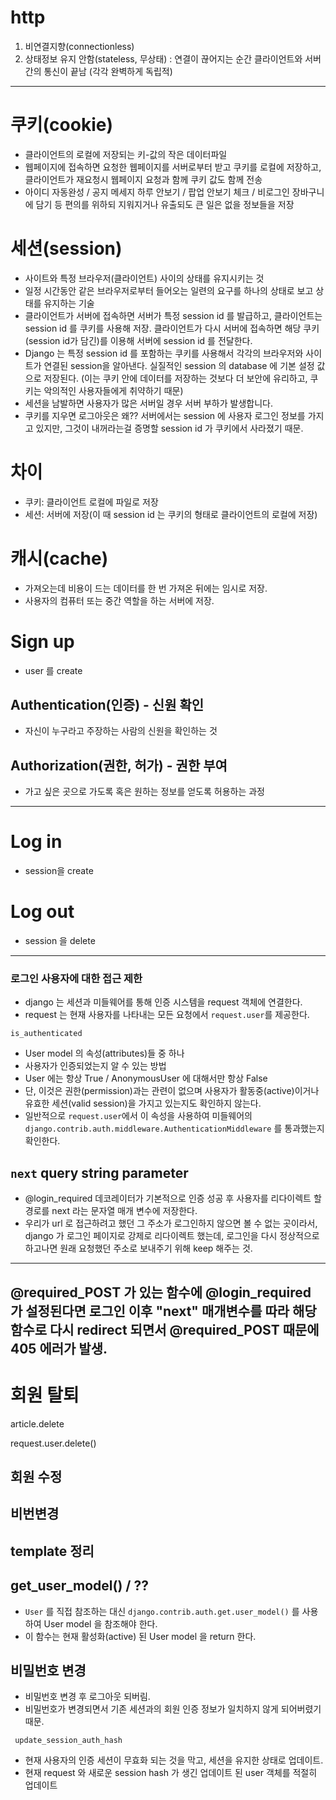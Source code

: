 # http

1. 비연결지향(connectionless)
2. 상태정보 유지 안함(stateless, 무상태) : 연결이 끊어지는 순간 클라이언트와 서버간의 통신이 끝남 (각각 완벽하게 독립적)

--------------------

# 쿠키(cookie)

- 클라이언트의 로컬에 저장되는 키-값의 작은 데이터파일
- 웹페이지에 접속하면 요청한 웹페이지를 서버로부터 받고 쿠키를 로컬에 저장하고, 클라이언트가 재요청시 웹페이지 요청과 함께 쿠키 값도 함께 전송
- 아이디 자동완성 / 공지 메세지 하루 안보기 / 팝업 안보기 체크 / 비로그인 장바구니에 담기 등 편의를 위하되 지워지거나 유출되도 큰 일은 없을 정보들을 저장

# 세션(session)

- 사이트와 특정 브라우저(클라이언트) 사이의 상태를 유지시키는 것
- 일정 시간동안 같은 브라우저로부터 들어오는 일련의 요구를 하나의 상태로 보고 상태를 유지하는 기술
- 클라이언트가 서버에 접속하면 서버가 특정 session id 를 발급하고, 클라이언트는 session id 를 쿠키를 사용해 저장. 클라이언트가 다시 서버에 접속하면 해당 쿠키(session id가 담긴)를 이용해 서버에 session id 를 전달한다.
- Django 는 특정 session id 를 포함하는 쿠키를 사용해서 각각의 브라우저와 사이트가 연결된 session을 알아낸다. 실질적인 session 의 database 에 기본 설정 값으로 저장된다. (이는 쿠키 안에 데이터를 저장하는 것보다 더 보안에 유리하고, 쿠키는 악의적인 사용자들에게 취약하기 때문)
- 세션을 남발하면 사용자가 많은 서버일 경우 서버 부하가 발생합니다.
- 쿠키를 지우면 로그아웃은 왜?? 서버에서는 session 에 사용자 로그인 정보를 가지고 있지만, 그것이 내꺼라는걸 증명할 session id 가 쿠키에서 사라졌기 때문. 

# 차이

- 쿠키: 클라이언트 로컬에 파일로 저장
- 세션: 서버에 저장(이 때 session id 는 쿠키의 형태로 클라이언트의 로컬에 저장)

# 캐시(cache)

- 가져오는데 비용이 드는 데이터를 한 번 가져온 뒤에는 임시로 저장.
- 사용자의 컴퓨터 또는 중간 역할을 하는 서버에 저장.







# Sign up

- user 를 create

## Authentication(인증) - 신원 확인

- 자신이 누구라고 주장하는 사람의 신원을 확인하는 것

## Authorization(권한, 허가) - 권한 부여

- 가고 싶은 곳으로 가도록 혹은 원하는 정보를 얻도록 허용하는 과정

----------------

# Log in

- session을 create

# Log out

- session 을 delete

-----------------------

### 로그인 사용자에 대한 접근 제한

- django 는 세션과 미들웨어를 통해 인증 시스템을 request 객체에 연결한다.
- request 는 현재 사용자를 나타내는 모든 요청에서 `request.user`를 제공한다.

`is_authenticated`

- User model  의 속성(attributes)들 중 하나
- 사용자가 인증되었는지 알 수 있는 방법
- User 에는 항상 True / AnonymousUser 에 대해서만 항상 False
- 단, 이것은 권한(permission)과는 관련이 없으며 사용자가 활동중(active)이거나 유효한 세션(valid session)을 가지고 있는지도 확인하지 않는다.
- 일반적으로 `request.user`에서 이 속성을 사용하여 미들웨어의`django.contrib.auth.middleware.AuthenticationMiddleware` 를 통과했는지 확인한다.

## `next` query string parameter

- @login_required 데코레이터가 기본적으로 인증 성공 후 사용자를 리다이렉트 할 경로를 next 라는 문자열 매개 변수에 저장한다.
- 우리가 url 로 접근하려고 했던 그 주소가 로그인하지 않으면 볼 수 없는 곳이라서, django 가 로그인 페이지로 강제로 리다이렉트 했는데, 로그인을 다시 정상적으로 하고나면 원래 요청했던 주소로 보내주기 위해 keep 해주는 것.

------------------------------

## @required_POST 가 있는 함수에 @login_required 가 설정된다면 로그인 이후 "next" 매개변수를 따라 해당 함수로 다시 redirect 되면서 @required_POST 때문에 405 에러가 발생.

# 회원 탈퇴

article.delete

request.user.delete()

## 회원 수정

## 비번변경

## template 정리

## get_user_model() / ??

- `User` 를 직접 참조하는 대신 `django.contrib.auth.get.user_model()` 를 사용하여 User model 을 참조해야 한다.
- 이 함수는 현재 활성화(active) 된 User model 을 return 한다.



## 비밀번호 변경

- 비밀번호 변경 후 로그아웃 되버림.
- 비밀번호가 변경되면서 기존 세션과의 회원 인증 정보가 일치하지 않게 되어버렸기 때문.

` update_session_auth_hash`

- 현재 사용자의 인증 세션이 무효화 되는 것을 막고, 세션을 유지한 상태로 업데이트.
- 현재 request 와 새로운 session hash 가 생긴 업데이트 된 user 객체를 적절히 업데이트